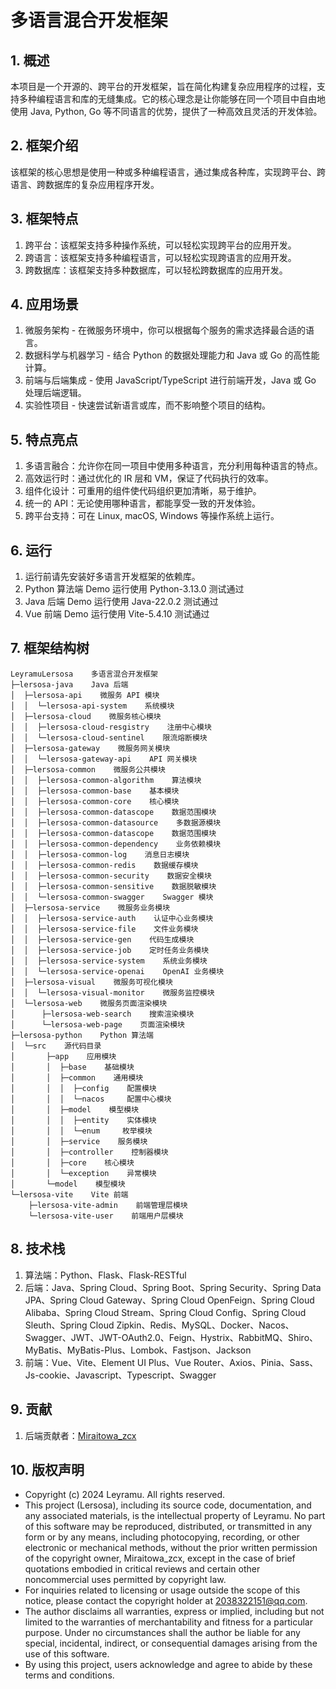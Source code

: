 # 多语言混合开发框架

## 1. 概述

本项目是一个开源的、跨平台的开发框架，旨在简化构建复杂应用程序的过程，支持多种编程语言和库的无缝集成。它的核心理念是让你能够在同一个项目中自由地使用
Java, Python, Go 等不同语言的优势，提供了一种高效且灵活的开发体验。

## 2. 框架介绍

该框架的核心思想是使用一种或多种编程语言，通过集成各种库，实现跨平台、跨语言、跨数据库的复杂应用程序开发。

## 3. 框架特点

1. 跨平台：该框架支持多种操作系统，可以轻松实现跨平台的应用开发。
2. 跨语言：该框架支持多种编程语言，可以轻松实现跨语言的应用开发。
3. 跨数据库：该框架支持多种数据库，可以轻松跨数据库的应用开发。

## 4. 应用场景

1. 微服务架构 - 在微服务环境中，你可以根据每个服务的需求选择最合适的语言。
2. 数据科学与机器学习 - 结合 Python 的数据处理能力和 Java 或 Go 的高性能计算。
3. 前端与后端集成 - 使用 JavaScript/TypeScript 进行前端开发，Java 或 Go 处理后端逻辑。
4. 实验性项目 - 快速尝试新语言或库，而不影响整个项目的结构。

## 5. 特点亮点

1. 多语言融合：允许你在同一项目中使用多种语言，充分利用每种语言的特点。
2. 高效运行时：通过优化的 IR 层和 VM，保证了代码执行的效率。
3. 组件化设计：可重用的组件使代码组织更加清晰，易于维护。
4. 统一的 API：无论使用哪种语言，都能享受一致的开发体验。
5. 跨平台支持：可在 Linux, macOS, Windows 等操作系统上运行。

## 6. 运行

1. 运行前请先安装好多语言开发框架的依赖库。
2. Python 算法端 Demo 运行使用 Python-3.13.0 测试通过
3. Java 后端 Demo 运行使用 Java-22.0.2 测试通过
4. Vue 前端 Demo 运行使用 Vite-5.4.10 测试通过

## 7. 框架结构树

``` tree
LeyramuLersosa    多语言混合开发框架
├─lersosa-java    Java 后端
│  ├─lersosa-api    微服务 API 模块
│  │  └─lersosa-api-system    系统模块
│  ├─lersosa-cloud    微服务核心模块
│  │  ├─lersosa-cloud-resgistry    注册中心模块
│  │  └─lersosa-cloud-sentinel    限流熔断模块
│  ├─lersosa-gateway    微服务网关模块
│  │  └─lersosa-gateway-api    API 网关模块
│  ├─lersosa-common    微服务公共模块
│  │  ├─lersosa-common-algorithm    算法模块
│  │  ├─lersosa-common-base    基本模块
│  │  ├─lersosa-common-core    核心模块
│  │  ├─lersosa-common-datascope    数据范围模块
│  │  ├─lersosa-common-datasource    多数据源模块
│  │  ├─lersosa-common-datascope    数据范围模块
│  │  ├─lersosa-common-dependency    业务依赖模块
│  │  ├─lersosa-common-log    消息日志模块
│  │  ├─lersosa-common-redis    数据缓存模块
│  │  ├─lersosa-common-security    数据安全模块
│  │  ├─lersosa-common-sensitive    数据脱敏模块
│  │  └─lersosa-common-swagger    Swagger 模块
│  ├─lersosa-service    微服务业务模块
│  │  ├─lersosa-service-auth    认证中心业务模块
│  │  ├─lersosa-service-file    文件业务模块
│  │  ├─lersosa-service-gen    代码生成模块
│  │  ├─lersosa-service-job    定时任务业务模块
│  │  ├─lersosa-service-system    系统业务模块
│  │  └─lersosa-service-openai    OpenAI 业务模块
│  ├─lersosa-visual    微服务可视化模块
│  │  └─lersosa-visual-monitor    微服务监控模块
│  └─lersosa-web    微服务页面渲染模块
│      ├─lersosa-web-search    搜索渲染模块
│      └─lersosa-web-page    页面渲染模块
├─lersosa-python    Python 算法端
│  └─src    源代码目录
│       ├─app    应用模块
│       │  ├─base    基础模块
│       │  ├─common    通用模块
│       │  │  ├─config    配置模块
│       │  │  └─nacos     配置中心模块
│       │  ├─model    模型模块
│       │  │  ├─entity    实体模块
│       │  │  └─enum     枚举模块
│       │  ├─service    服务模块
│       │  ├─controller    控制器模块
│       │  ├─core    核心模块
│       │  └─exception    异常模块
│       └─model    模型模块
└─lersosa-vite    Vite 前端
    ├─lersosa-vite-admin    前端管理层模块
    └─lersosa-vite-user    前端用户层模块
```

## 8. 技术栈

1. 算法端：Python、Flask、Flask-RESTful
2. 后端：Java、Spring Cloud、Spring Boot、Spring Security、Spring Data JPA、Spring Cloud Gateway、Spring Cloud OpenFeign、Spring
   Cloud Alibaba、Spring Cloud Stream、Spring Cloud Config、Spring Cloud Sleuth、Spring Cloud
   Zipkin、Redis、MySQL、Docker、Nacos、Swagger、JWT、JWT-OAuth2.0、Feign、Hystrix、RabbitMQ、Shiro、MyBatis、MyBatis-Plus、Lombok、Fastjson、Jackson
3. 前端：Vue、Vite、Element UI Plus、Vue Router、Axios、Pinia、Sass、Js-cookie、Javascript、Typescript、Swagger

## 9. 贡献

1. 后端贡献者：[Miraitowa_zcx](https://github.com/Miraitowa-zcx)

## 10. 版权声明

* Copyright (c) 2024 Leyramu. All rights reserved.
* This project (Lersosa), including its source code, documentation, and any associated materials, is
  the intellectual property of Leyramu. No part of this software may be reproduced, distributed, or transmitted in any
  form or by any means, including photocopying, recording, or other electronic or mechanical methods, without the prior
  written permission of the copyright owner, Miraitowa_zcx, except in the case of brief quotations embodied in critical
  reviews and certain other noncommercial uses permitted by copyright law.
* For inquiries related to licensing or usage outside the scope of this notice, please contact the copyright holder at
  2038322151@qq.com.
* The author disclaims all warranties, express or implied, including but not limited to the warranties of
  merchantability and fitness for a particular purpose. Under no circumstances shall the author be liable for any
  special, incidental, indirect, or consequential damages arising from the use of this software.
* By using this project, users acknowledge and agree to abide by these terms and conditions.
